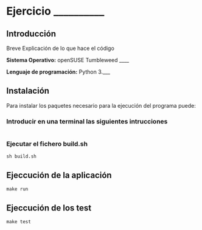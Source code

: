 # Ejercicio __________

## Introducción
Breve Explicación de lo que hace el código
 
**Sistema Operativo:** openSUSE Tumbleweed ____

**Lenguaje de programación:** Python 3.___

## Instalación
Para instalar los paquetes necesario para la ejecución del programa puede:
### Introducir en una terminal las siguientes intrucciones
```

```
### Ejecutar el fichero build.sh
```
sh build.sh
```

## Ejeccución de la aplicación
```
make run
```

## Ejeccución de los test
```
make test
```
